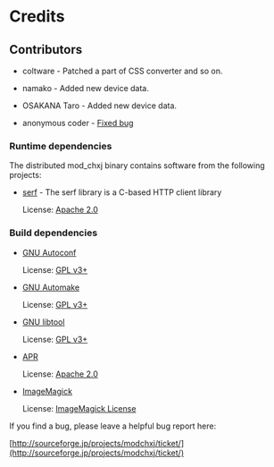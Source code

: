 Credits
=======

## Contributors

*   coltware     - Patched a part of CSS converter and so on.

*   namako       - Added new device data.

*   OSAKANA Taro - Added new device data.

*   anonymous coder - [Fixed bug](http://sourceforge.jp/forum/forum.php?thread_id=21197&forum_id=6550)

### Runtime dependencies

The distributed mod_chxj binary contains software from the following projects:

*   [serf](http://code.google.com/p/serf/) - The serf library is a C-based HTTP client library

    License: [Apache 2.0](http://www.apache.org/licenses/LICENSE-2.0)


### Build dependencies

*   [GNU Autoconf](http://www.gnu.org/software/autoconf/)

    License: [GPL v3+](http://www.gnu.org/licenses/gpl.html)

*   [GNU Automake](http://www.gnu.org/software/automake/)

    License: [GPL v3+](http://www.gnu.org/licenses/gpl.html)

*   [GNU libtool](http://www.gnu.org/software/libtool/)

    License: [GPL v3+](http://www.gnu.org/licenses/gpl.html)

*   [APR](http://apr.apache.org/)

    License: [Apache 2.0](http://www.apache.org/licenses/LICENSE-2.0)

*   [ImageMagick](http://www.imagemagick.org/)

    License: [ImageMagick License](http://www.imagemagick.org/script/license.php)


If you find a bug, please leave a helpful bug report here:

[http://sourceforge.jp/projects/modchxj/ticket/](http://sourceforge.jp/projects/modchxj/ticket/)
